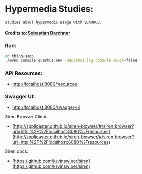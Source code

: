# Hypermedia Studies:
    Studies about hypermedia usage with QUARKUS.
#### Credits to: [Sebastian Daschner](https://github.com/sdaschner)
### Run:
```sh
cd thing-shop
./mvnw compile quarkus:dev -Dquarkus.log.console.color=false
```

### API Resources:
- [http://localhost:8080/resources](http://localhost:8080/resources)
### Swagger UI:
- [http://localhost:8080/swagger-ui](http://localhost:8080/swagger-ui)

Siren Browser Client:
- [http://applicaster.github.io/siren-browser/#/siren-browser?url=http:%2F%2Flocalhost:8080%2Fresources](http://applicaster.github.io/siren-browser/#/siren-browser?url=http:%2F%2Flocalhost:8080%2Fresources)

Siren docs:
- [https://github.com/kevinswiber/siren](https://github.com/kevinswiber/siren)